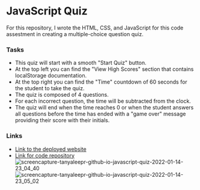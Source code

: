 # JavaScript Quiz

For this repository, I wrote the HTML, CSS, and JavaScript for this code assestment in creating a multiple-choice question quiz.

### Tasks

* This quiz will start with a smooth "Start Quiz" button.
* At the top left you can find the "View High Scores" section that contains localStorage documentation.
* At the top right you can find the "Time" countdown of 60 seconds for the student to take the quiz.
* The quiz is composed of 4 questions.
* For each incorrect question, the time will be subtracted from the clock.
* The quiz will end when the time reaches 0 or when the student answers all questions before the time has ended with a "game over" message providing their score with their initials.



### Links

* <a href="https://tanyaleepr.github.io/javascript-quiz/"> Link to the deployed website </a>
* <a href="https://github.com/tanyaleepr/javascript-quiz"> Link for code repository </a>
![screencapture-tanyaleepr-github-io-javascript-quiz-2022-01-14-23_04_40](https://user-images.githubusercontent.com/92898110/149610008-f7e58ece-eb3d-4c05-bca0-36829076defb.png)
![screencapture-tanyaleepr-github-io-javascript-quiz-2022-01-14-23_05_02](https://user-images.githubusercontent.com/92898110/149610009-f5462045-fab8-4c06-adde-f90933473db5.png)
